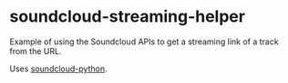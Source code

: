 soundcloud-streaming-helper
==========================

Example of using the Soundcloud APIs to get a streaming link of a track from the URL.

Uses [soundcloud-python](https://github.com/soundcloud/soundcloud-python).